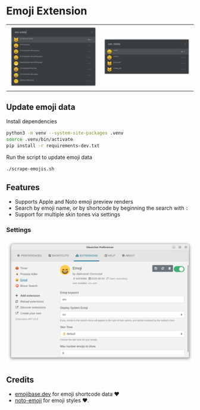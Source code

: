# Emoji Extension

<table>
  <tr>
    <td><img src="screenshots/search.png"></td>
    <td><img src="screenshots/shortcode-search.png"></td>
  </tr>
</table>

## Update emoji data

Install dependencies

```bash
python3 -m venv --system-site-packages .venv
source .venv/bin/activate
pip install -r requirements-dev.txt
```

Run the script to update emoji data

```bash
./scrape-emojis.sh
```

## Features

- Supports Apple and Noto emoji preview renders
- Search by emoji name, *or* by shortcode by beginning the search with `:`
- Support for multiple skin tones via settings

### Settings

![](screenshots/preferences.png)

## Credits

- [emojibase.dev](https://emojibase.dev/) for emoji shortcode data :heart:
- [noto-emoji](https://github.com/googlefonts/noto-emoji) for emoji styles :heart:.

